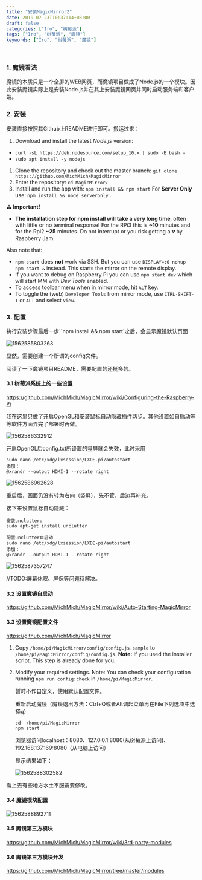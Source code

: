 ```yaml
---
title: "安装MagicMirror2"
date: 2019-07-23T10:37:14+08:00
draft: false
categories: ["Iro", "树莓派"]
tags: ["Iro", "树莓派", "魔镜"]
keywords: ["Iro", "树莓派", "魔镜"]

---
```


### 1. 魔镜看法

​		魔镜的本质只是一个全屏的WEB网页，而魔镜项目做成了Node.js的一个模块。因此安装魔镜实际上是安装Node.js并在其上安装魔镜网页并同时启动服务端和客户端。

### 2. 安装

安装直接按照其Github上README进行即可。搬运过来：

1. Download and install the latest *Node.js* version:

- `curl -sL https://deb.nodesource.com/setup_10.x | sudo -E bash -`
- `sudo apt install -y nodejs`

1. Clone the repository and check out the master branch: `git clone https://github.com/MichMich/MagicMirror`
2. Enter the repository: `cd MagicMirror/`
3. Install and run the app with: `npm install && npm start` 
   For **Server Only** use: `npm install && node serveronly` .

**⚠️ Important!**

- **The installation step for npm install will take a very long time**, often with little or no terminal response! 
  For the RPi3 this is **~10** minutes and for the Rpi2 **~25** minutes. 
  Do not interrupt or you risk getting a 💔 by Raspberry Jam.

Also note that:

- `npm start` does **not** work via SSH. But you can use `DISPLAY=:0 nohup npm start &` instead. 
  This starts the mirror on the remote display.
- If you want to debug on Raspberry Pi you can use `npm start dev` which will start MM with *Dev Tools* enabled.
- To access toolbar menu when in mirror mode, hit `ALT` key.
- To toggle the (web) `Developer Tools` from mirror mode, use `CTRL-SHIFT-I` or `ALT` and select `View`.

### 3. 配置

执行安装步骤最后一步``npm install && npm start`之后，会显示魔镜默认页面

![1562585803263](/images/1562585803263.png)

显然，需要创建一个所谓的config文件。

阅读了一下魔镜项目README，需要配置的还挺多的。

#### 3.1 树莓派系统上的一些设置

https://github.com/MichMich/MagicMirror/wiki/Configuring-the-Raspberry-Pi

我在这里只做了开启OpenGL和安装鼠标自动隐藏插件两步。其他设置如自启动等等软件方面弄完了部署时再做。

![1562586332912](C:\Users\37419\AppData\Roaming\Typora\typora-user-images\1562586332912.png)

开启OpenGL后config.txt所设置的竖屏就会失效，此时采用

```
sudo nano /etc/xdg/lxsession/LXDE-pi/autostart
添加：
@xrandr --output HDMI-1 --rotate right
```

![1562586962628](/images/1562586962628.png)

重启后，画面仍没有转为右向（竖屏），先不管，后边再补充。

接下来设置鼠标自动隐藏：

```
安装unclutter:
sudo apt-get install unclutter

配置unclutter自启动
sudo nano /etc/xdg/lxsession/LXDE-pi/autostart
添加：
@xrandr --output HDMI-1 --rotate right
```

![1562587357247](/images/1562587357247.png)

//TODO:屏幕休眠、屏保等问题待解决。

#### 3.2 设置魔镜自启动

https://github.com/MichMich/MagicMirror/wiki/Auto-Starting-MagicMirror

#### 3.3 设置魔镜配置文件

https://github.com/MichMich/MagicMirror

1. Copy `/home/pi/MagicMirror/config/config.js.sample` to `/home/pi/MagicMirror/config/config.js`. 
   **Note:** If you used the installer script. This step is already done for you.

2. Modify your required settings. 
   Note: You can check your configuration running `npm run config:check` in `/home/pi/MagicMirror`.

   暂时不作自定义，使用默认配置文件。

   重新启动魔镜（魔镜退出方法：Ctrl+Q或者Alt调起菜单再在File下列选项中选择q）

   ```
   cd  /home/pi/MagicMirror
   npm start
   ```

   浏览器访问localhost：8080、127.0.0.1:8080(从树莓派上访问)、192.168.137.169:8080（从电脑上访问）

   显示结果如下：

   ![1562588302582](/images/1562588302582.png)

看上去有些地方水土不服需要修改。

#### 3.4 魔镜模块配置

![1562588892711](/images/1562588892711.png)

#### 3.5 魔镜第三方模块

https://github.com/MichMich/MagicMirror/wiki/3rd-party-modules

#### 3.6 魔镜第三方模块开发

https://github.com/MichMich/MagicMirror/tree/master/modules